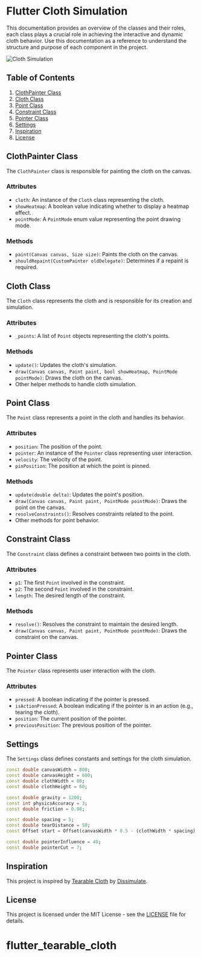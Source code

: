# Flutter Cloth Simulation

This documentation provides an overview of the classes and their roles, each class plays a crucial role in achieving the interactive and dynamic cloth behavior. Use this documentation as a reference to understand the structure and purpose of each component in the project.

![Cloth Simulation](/flutter_tearable_cloth.gif)

## Table of Contents

1. [ClothPainter Class](#clothpainter-class)
2. [Cloth Class](#cloth-class)
3. [Point Class](#point-class)
4. [Constraint Class](#constraint-class)
5. [Pointer Class](#pointer-class)
6. [Settings](#settings)
7. [Inspiration](#inspiration)
8. [License](#license)

## ClothPainter Class

The `ClothPainter` class is responsible for painting the cloth on the canvas.

### Attributes

- `cloth`: An instance of the `Cloth` class representing the cloth.
- `showHeatmap`: A boolean value indicating whether to display a heatmap effect.
- `pointMode`: A `PointMode` enum value representing the point drawing mode.

### Methods

- `paint(Canvas canvas, Size size)`: Paints the cloth on the canvas.
- `shouldRepaint(CustomPainter oldDelegate)`: Determines if a repaint is required.

## Cloth Class

The `Cloth` class represents the cloth and is responsible for its creation and simulation.

### Attributes

- `_points`: A list of `Point` objects representing the cloth's points.

### Methods

- `update()`: Updates the cloth's simulation.
- `draw(Canvas canvas, Paint paint, bool showHeatmap, PointMode pointMode)`: Draws the cloth on the canvas.
- Other helper methods to handle cloth simulation.

## Point Class

The `Point` class represents a point in the cloth and handles its behavior.

### Attributes

- `position`: The position of the point.
- `pointer`: An instance of the `Pointer` class representing user interaction.
- `velocity`: The velocity of the point.
- `pinPosition`: The position at which the point is pinned.

### Methods

- `update(double delta)`: Updates the point's position.
- `draw(Canvas canvas, Paint paint, PointMode pointMode)`: Draws the point on the canvas.
- `resolveConstraints()`: Resolves constraints related to the point.
- Other methods for point behavior.

## Constraint Class

The `Constraint` class defines a constraint between two points in the cloth.

### Attributes

- `p1`: The first `Point` involved in the constraint.
- `p2`: The second `Point` involved in the constraint.
- `length`: The desired length of the constraint.

### Methods

- `resolve()`: Resolves the constraint to maintain the desired length.
- `draw(Canvas canvas, Paint paint, PointMode pointMode)`: Draws the constraint on the canvas.

## Pointer Class

The `Pointer` class represents user interaction with the cloth.

### Attributes

- `pressed`: A boolean indicating if the pointer is pressed.
- `isActionPressed`: A boolean indicating if the pointer is in an action (e.g., tearing the cloth).
- `position`: The current position of the pointer.
- `previousPosition`: The previous position of the pointer.

## Settings

The `Settings` class defines constants and settings for the cloth simulation.

```dart
const double canvasWidth = 800;
const double canvasHeight = 600;
const double clothWidth = 80;
const double clothHeight = 60;

const double gravity = 1200;
const int physicsAccuracy = 3;
const double friction = 0.98;

const double spacing = 5;
const double tearDistance = 50;
const Offset start = Offset(canvasWidth * 0.5 - (clothWidth * spacing) * 0.5, 20);

const double pointerInfluence = 40;
const double pointerCut = 7;
```

## Inspiration

This project is inspired by [Tearable Cloth](https://codepen.io/dissimulate/pen/eZxEBO) by [Dissimulate](https://codepen.io/dissimulate).

## License

This project is licensed under the MIT License - see the [LICENSE](/LICENSE) file for details.
# flutter_tearable_cloth
